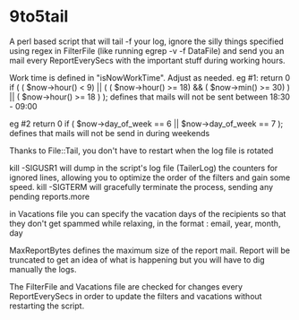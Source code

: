 # 9to5tail
A perl based script that will tail -f your log, ignore the silly things specified using regex in FilterFile (like running egrep -v -f DataFile) and send you an mail every ReportEverySecs with the important stuff during working hours.

Work time is defined in "isNowWorkTime". Adjust as needed.
eg #1:
return 0 if ( ( $now->hour() < 9) || ( ( $now->hour() >= 18) && ( $now->min() >= 30) ) || ( $now->hour() >= 18 ) ); 
defines that mails will not be sent between 18:30 - 09:00

eg #2
return 0 if ( $now->day_of_week == 6 || $now->day_of_week == 7 );
defines that mails will not be send in during weekends

Thanks to File::Tail, you don't have to restart when the log file is rotated

kill -SIGUSR1  will dump in the script's log file (TailerLog) the counters for ignored lines, allowing you to optimize the order of the filters and gain some speed.
kill -SIGTERM will gracefully terminate the process, sending any pending reports.more 

in Vacations file you can specify the vacation days of the recipients so that they don't get spammed while relaxing, in the format :
email, year, month, day

MaxReportBytes defines the maximum size of the report mail. Report will be truncated to get an idea of what is happening but you will have to dig manually the logs.

The FilterFile and Vacations file are checked for changes every ReportEverySecs in order to update the filters and vacations without restarting the script.




